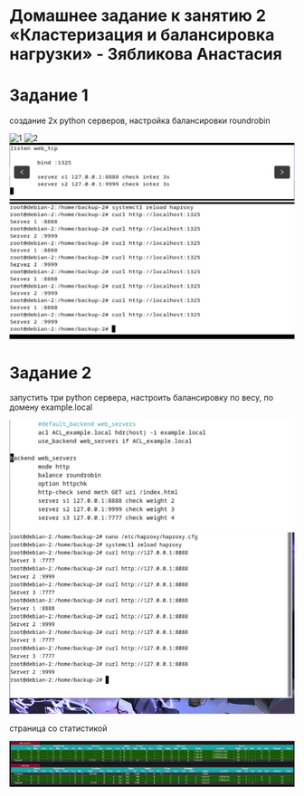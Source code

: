 # Домашнее задание к занятию 2 «Кластеризация и балансировка нагрузки» - Зябликова Анастасия

# Задание 1

создание 2х  python серверов, настройка балансировки roundrobin

![1](https://github.com/mmau5/nginx-harproxy/blob/master/haproxy1.2.png)
![2](https://github.com/mmau5/nginx-harproxy/blob/master/haproxy1.3.png)
![3](https://github.com/mmau5/nginx-haproxy/blob/master/l4.png)
![4](https://github.com/mmau5/nginx-haproxy/blob/master/l4%20check.png)


# Задание 2

запустить три python сервера, настроить балансировку по весу, по домену example.local

![5](https://github.com/mmau5/nginx-haproxy/blob/master/l7.png)
![6](https://github.com/mmau5/nginx-haproxy/blob/master/l7-check.png)

страница со статистикой

![7](https://github.com/mmau5/nginx-haproxy/blob/master/stats.png)
